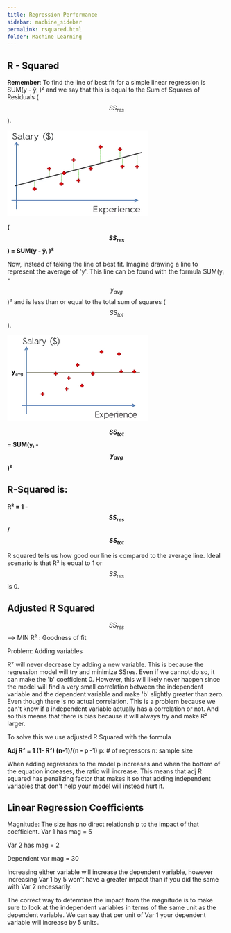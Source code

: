 ```yaml
---
title: Regression Performance
sidebar: machine_sidebar
permalink: rsquared.html
folder: Machine Learning
---
```


<script src="https://cdnjs.cloudflare.com/ajax/libs/mathjax/2.7.0/MathJax.js?config=TeX-AMS-MML_HTMLorMML" type="text/javascript"></script>

## R - Squared 

**Remember**: To find the line of best fit for a simple linear regression is SUM(y - ŷᵢ )² and we say that this is equal to the Sum of Squares of Residuals ($$ SS_{res} $$).

<img src="\images\machine-learning\regression\SSres.png" alt="Mountain View" style="width:325px;height:198px;">

**($$ SS_{res} $$) =  SUM(y - ŷᵢ )²**

Now, instead of taking the line of best fit. Imagine drawing a line to represent the average of 'y'. This line can be found with the formula SUM(yᵢ - $$ y_{avg} $$ )² and is less than or equal to the total sum of squares ($$ SS_{tot} $$).

<img src="\images\machine-learning\regression\SStot.png" alt="Mountain View" style="width:325px;height:198px;">

**$$ SS_{tot} $$ = SUM(yᵢ - $$ y_{avg} $$ )²**

## R-Squared is:

**R² = 1 - $$ SS_{res} $$ / $$ SS_{tot} $$**

R squared tells us how good our line is compared to the average line. Ideal scenario is that R² is equal to 1 or $$ SS_{res} $$ is 0.

## Adjusted R Squared 

$$ SS_{res} $$ --> MIN
R² : Goodness of fit

Problem: Adding variables 

R² will never decrease by adding a new variable. This is because the regression model will try and minimize SSres. Even if we cannot do so, it can make the 'b' coefficient 0. However, this will likely never happen since the model will find a very small correlation between the independent variable and the dependent variable and make 'b' slightly greater than zero. Even though there is no actual correlation.
This is a problem because we can't know if a independent variable actually has a correlation or not. And so this means that there is bias because it will always try and make R² larger.

To solve this we use adjusted R Squared with the formula 

**Adj R² = 1 (1- R²) (n-1)/(n - p -1)**
p: # of regressors
n: sample size

When adding regressors to the model p increases and when the bottom of the equation increases, the ratio will increase. This means that adj R squared has penalizing factor that makes it so that adding independent variables that don't help your model will instead hurt it.

## Linear Regression Coefficients 

Magnitude: The size has no direct relationship to the impact of that coefficient. 
Var 1 has mag = 5

Var 2 has mag = 2

Dependent var mag = 30 

Increasing either variable will increase the dependent variable, however increasing Var 1 by 5 won't have a greater impact than if you did the same with Var 2 necessarily. 

The correct way to determine the impact from the magnitude is to make sure to look at the independent variables in terms of the same unit as the dependent variable. We can say that per unit of Var 1 your dependent variable will increase by 5 units. 

